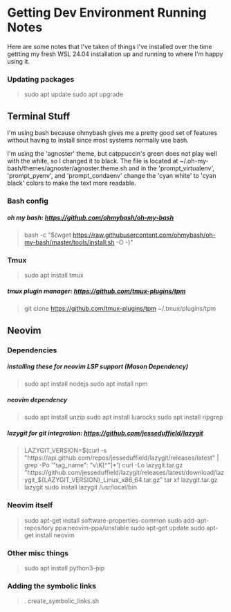 # Getting Dev Environment Running Notes

Here are some notes that I've taken of things I've installed over the time gettting my fresh WSL 24.04 installation up and running to where I'm happy using it.

### Updating packages
> sudo apt update
> sudo apt upgrade

## Terminal Stuff
I'm using bash because ohmybash gives me a pretty good set of features without having to install since most systems normally use bash.

I'm using the 'agnoster' theme, but catppuccin's green does not play well with the white, so I changed it to black. The file is located at ~/.oh-my-bash/themes/agnoster/agnoster.theme.sh and in the 'prompt_virtualenv', 'prompt_pyenv', and 'prompt_condaenv' change the 'cyan white' to 'cyan black' colors to make the text more readable.

### Bash config
##### oh my bash: https://github.com/ohmybash/oh-my-bash
> bash -c "$(wget https://raw.githubusercontent.com/ohmybash/oh-my-bash/master/tools/install.sh -O -)"

### Tmux
> sudo apt install tmux

##### tmux plugin manager: https://github.com/tmux-plugins/tpm
> git clone https://github.com/tmux-plugins/tpm ~/.tmux/plugins/tpm

## Neovim

### Dependencies
##### installing these for neovim LSP support (Mason Dependency)
> sudo apt install nodejs
> sudo apt install npm

##### neovim dependency
> sudo apt install unzip
> sudo apt install luarocks
> sudo apt install ripgrep

##### lazygit for git integration: https://github.com/jesseduffield/lazygit
> LAZYGIT_VERSION=$(curl -s "https://api.github.com/repos/jesseduffield/lazygit/releases/latest" | grep -Po '"tag_name": "v\K[^"]*')
> curl -Lo lazygit.tar.gz "https://github.com/jesseduffield/lazygit/releases/latest/download/lazygit_${LAZYGIT_VERSION}_Linux_x86_64.tar.gz"
> tar xf lazygit.tar.gz lazygit
> sudo install lazygit /usr/local/bin

### Neovim itself
> sudo apt-get install software-properties-common
> sudo add-apt-repository ppa:neovim-ppa/unstable
> sudo apt-get update
> sudo apt-get install neovim

### Other misc things
> sudo apt install python3-pip

### Adding the symbolic links
> . create_symbolic_links.sh
